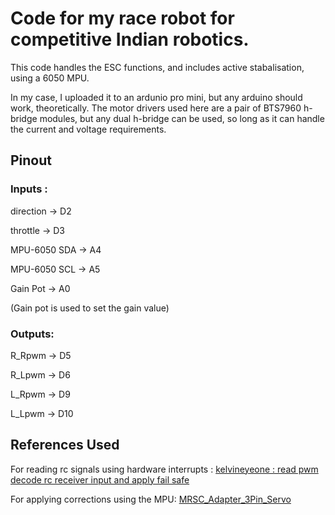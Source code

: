 # Code for my race robot for competitive Indian robotics.


This code handles the ESC functions, and includes active stabalisation, using a 6050 MPU.

In my case, I uploaded it to an ardunio pro mini, but any arduino should work, theoretically.
The motor drivers used here are a pair of BTS7960 h-bridge modules, but any dual h-bridge can be used, so long as it can handle the current and voltage requirements.

## Pinout
### Inputs :
direction    ->  D2

throttle     ->  D3

MPU-6050 SDA ->  A4

MPU-6050 SCL ->  A5

Gain Pot     ->  A0

(Gain pot is used to set the gain value)

### Outputs:
R_Rpwm -> D5

R_Lpwm -> D6

L_Rpwm -> D9

L_Lpwm -> D10

## References Used
For reading rc signals using hardware interrupts : [kelvineyeone : read pwm decode rc receiver input and apply fail safe](https://projecthub.arduino.cc/kelvineyeone/read-pwm-decode-rc-receiver-input-and-apply-fail-safe-113bac)

For applying corrections using the MPU: [MRSC_Adapter_3Pin_Servo ](https://github.com/TheDIYGuy999/MRSC_Adapter_3Pin_Servo)
